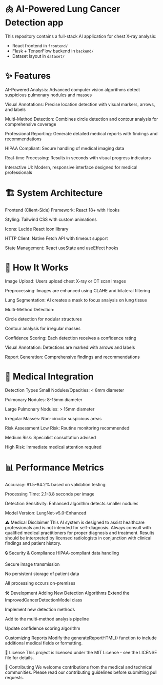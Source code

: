 # 🫁 AI-Powered Lung Cancer Detection app

This repository contains a full-stack AI application for chest X-ray analysis:

- React frontend in `frontend/`
- Flask + TensorFlow backend in `backend/`
- Dataset layout in `dataset/`



# ✨ Features
AI-Powered Analysis: Advanced computer vision algorithms detect suspicious pulmonary nodules and masses

Visual Annotations: Precise location detection with visual markers, arrows, and labels

Multi-Method Detection: Combines circle detection and contour analysis for comprehensive coverage

Professional Reporting: Generate detailed medical reports with findings and recommendations

HIPAA Compliant: Secure handling of medical imaging data

Real-time Processing: Results in seconds with visual progress indicators

Interactive UI: Modern, responsive interface designed for medical professionals

#  🏗️ System Architecture
Frontend (Client-Side)
Framework: React 18+ with Hooks

Styling: Tailwind CSS with custom animations

Icons: Lucide React icon library

HTTP Client: Native Fetch API with timeout support

State Management: React useState and useEffect hooks

# 🎯 How It Works
Image Upload: Users upload chest X-ray or CT scan images

Preprocessing: Images are enhanced using CLAHE and bilateral filtering

Lung Segmentation: AI creates a mask to focus analysis on lung tissue

Multi-Method Detection:

Circle detection for nodular structures

Contour analysis for irregular masses

Confidence Scoring: Each detection receives a confidence rating

Visual Annotation: Detections are marked with arrows and labels

Report Generation: Comprehensive findings and recommendations

# 🏥 Medical Integration
Detection Types
Small Nodules/Opacities: < 8mm diameter

Pulmonary Nodules: 8-15mm diameter

Large Pulmonary Nodules: > 15mm diameter

Irregular Masses: Non-circular suspicious areas

Risk Assessment
Low Risk: Routine monitoring recommended

Medium Risk: Specialist consultation advised

High Risk: Immediate medical attention required

# 📊 Performance Metrics
Accuracy: 91.5-94.2% based on validation testing

Processing Time: 2.1-3.8 seconds per image

Detection Sensitivity: Enhanced algorithm detects smaller nodules

Model Version: LungNet-v5.0-Enhanced

⚠️ Medical Disclaimer
This AI system is designed to assist healthcare professionals and is not intended for self-diagnosis. Always consult with qualified medical practitioners for proper diagnosis and treatment. Results should be interpreted by licensed radiologists in conjunction with clinical findings and patient history.

🔒 Security & Compliance
HIPAA-compliant data handling

Secure image transmission

No persistent storage of patient data

All processing occurs on-premises

🛠️ Development
Adding New Detection Algorithms
Extend the ImprovedCancerDetectionModel class

Implement new detection methods

Add to the multi-method analysis pipeline

Update confidence scoring algorithm

Customizing Reports
Modify the generateReportHTML() function to include additional medical fields or formatting.

📝 License
This project is licensed under the MIT License - see the LICENSE file for details.

🤝 Contributing
We welcome contributions from the medical and technical communities. Please read our contributing guidelines before submitting pull requests.
